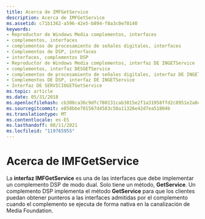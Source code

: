 ```yaml
---
title: Acerca de IMFGetService
description: Acerca de IMFGetService
ms.assetid: c71b1362-a596-42e5-b894-f8a3c0e70140
keywords:
- Reproductor de Windows Media complementos, interfaces
- complementos, interfaces
- complementos de procesamiento de señales digitales, interfaces
- Complementos de DSP, interfaces
- interfaces, complementos DSP
- Reproductor de Windows Media complementos, interfaz DE INGETService
- complementos, interfaz DESGETService
- complementos de procesamiento de señales digitales, interfaz DE INGETService
- Complementos DE DSP, interfaz DE INGETService
- Interfaz DE SERVICIOGETGetService
ms.topic: article
ms.date: 05/31/2018
ms.openlocfilehash: cb308ca36c9dfc780131cab3015e2f1a31958ffd2c8951e2a8c1da3191f7df59
ms.sourcegitcommit: e858bbe701567d4583c50a11326e42d7ea51804b
ms.translationtype: MT
ms.contentlocale: es-ES
ms.lasthandoff: 08/11/2021
ms.locfileid: "119765955"
---
```

# <a name="about-imfgetservice"></a>Acerca de IMFGetService

La **interfaz IMFGetService** es una de las interfaces que debe implementar un complemento DSP de modo dual. Solo tiene un método, **GetService**. Un complemento DSP implementa el método **GetService** para que los clientes puedan obtener punteros a las interfaces admitidas por el complemento cuando el complemento se ejecuta de forma nativa en la canalización de Media Foundation.

 

 




